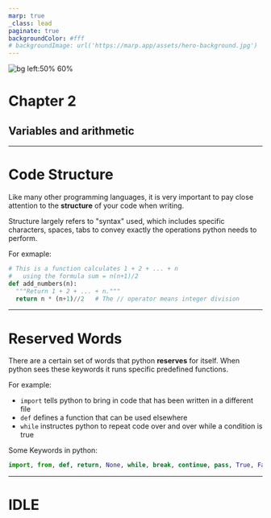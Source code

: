 ```yaml
---
marp: true
_class: lead
paginate: true
backgroundColor: #fff
# backgroundImage: url('https://marp.app/assets/hero-background.jpg')
---
```


![bg left:50% 60%](https://i.imgur.com/RvHqB9S.png)

# **Chapter 2**

## Variables and arithmetic

---
# Code Structure

Like many other programming languages, it is very important to pay close attention to the **structure** of your code when writing.

Structure largely refers to "syntax" used, which includes specific characters, spaces, tabs to convey exactly the operations python needs to perform. 

For exmaple:

```python
# This is a function calculates 1 + 2 + ... + n
#   using the formula sum = n(n+1)/2
def add_numbers(n):
  """Return 1 + 2 + ... + n."""
  return n * (n+1)//2   # The // operator means integer division
```

---

# Reserved Words

There are a certain set of words that python **reserves** for itself. When python sees these keywords it runs specific predefined functions.

For example:

- `import` tells python to bring in code that has been written in a different file
- `def` defines a function that can be used elsewhere
- `while` instructes python to repeat code over and over while a condition is true

Some Keywords in python:
```python
import, from, def, return, None, while, break, continue, pass, True, False, elif, and, not
```

---

# IDLE

